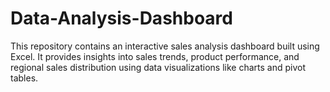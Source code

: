 # Data-Analysis-Dashboard
This repository contains an interactive sales analysis dashboard built using Excel. It provides insights into sales trends, product performance, and regional sales distribution using data visualizations like charts and pivot tables.
